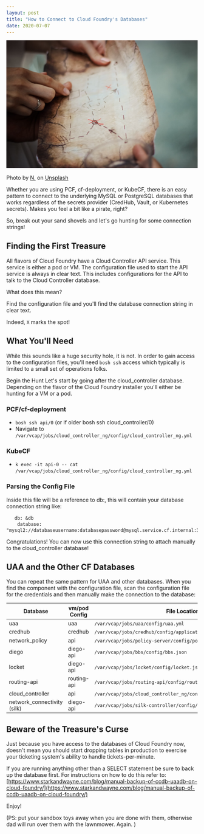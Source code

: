 ```yaml
---
layout: post
title: "How to Connect to Cloud Foundry's Databases"
date: 2020-07-07
---
```


![beaver](https://raw.githubusercontent.com/cweibel/ghost_blog_pics/master/n-RFId0_7kep4-unsplash-4.jpg)

Photo by [N.](https://unsplash.com/@ellladee?utm_source=unsplash&utm_medium=referral&utm_content=creditCopyText) on [Unsplash](https://unsplash.com/s/photos/filter?utm_source=unsplash&utm_medium=referral&utm_content=creditCopyText)

Whether you are using PCF, cf-deployment, or KubeCF, there is an easy pattern to connect to the underlying MySQL or PostgreSQL databases that works regardless of the secrets provider (CredHub, Vault, or Kubernetes secrets). Makes you feel a bit like a pirate, right?

So, break out your sand shovels and let's go hunting for some connection strings!

## Finding the First Treasure

All flavors of Cloud Foundry have a Cloud Controller API service. This service is either a pod or VM. The configuration file used to start the API service is always in clear text. This includes configurations for the API to talk to the Cloud Controller database.

What does this mean?

Find the configuration file and you'll find the database connection string in clear text.

Indeed, `X` marks the spot!

## What You'll Need

While this sounds like a huge security hole, it is not. In order to gain access to the configuration files, you'll need `bosh ssh` access which typically is limited to a small set of operations folks.

Begin the Hunt
Let's start by going after the cloud_controller database. Depending on the flavor of the Cloud Foundry installer you'll either be hunting for a VM or a pod.

### PCF/cf-deployment

 - `bosh ssh api/0`  (or if older bosh ssh cloud_controller/0)
 - Navigate to `/var/vcap/jobs/cloud_controller_ng/config/cloud_controller_ng.yml`
   
   
### KubeCF

 - `k exec -it api-0 -- cat /var/vcap/jobs/cloud_controller_ng/config/cloud_controller_ng.yml`


### Parsing the Config File

Inside this file will be a reference to db:, this will contain your database connection string like:

```
   db: &db
   	database: "mysql2://databaseusername:databasepassword@mysql.service.cf.internal:3306/cloud_controller"
```

Congratulations! You can now use this connection string to attach manually to the cloud_controller database!

## UAA and the Other CF Databases

You can repeat the same pattern for UAA and other databases. When you find the component with the configuration file, scan the configuration file for the credentials and then manually make the connection to the database:


| Database |	vm/pod	Config | File Location |
| --- | --- | --- |
|uaa | uaa | `/var/vcap/jobs/uaa/config/uaa.yml`
|credhub| credhub| `/var/vcap/jobs/credhub/config/application/spring.yml`
|network_policy| api | `/var/vcap/jobs/policy-server/config/policy-server.json`
|diego | diego-api | `/var/vcap/jobs/bbs/config/bbs.json`
|locket| diego-api | `/var/vcap/jobs/locket/config/locket.json`
|routing-api | routing-api | `/var/vcap/jobs/routing-api/config/routing-api.yml`
|cloud_controller| api | `/var/vcap/jobs/cloud_controller_ng/config/cloud_controller_ng.yml`
|network_connectivity (silk)	| diego-api | `/var/vcap/jobs/silk-controller/config/silk-controller.json`

## Beware of the Treasure's Curse

Just because you have access to the databases of Cloud Foundry now, doesn't mean you should start dropping tables in production to exercise your ticketing system's ability to handle tickets-per-minute.

If you are running anything other than a SELECT statement be sure to back up the database first. For instructions on how to do this refer to: [https://www.starkandwayne.com/blog/manual-backup-of-ccdb-uaadb-on-cloud-foundry/](https://www.starkandwayne.com/blog/manual-backup-of-ccdb-uaadb-on-cloud-foundry/)

Enjoy!

(PS: put your sandbox toys away when you are done with them, otherwise dad will run over them with the lawnmower. Again. )


